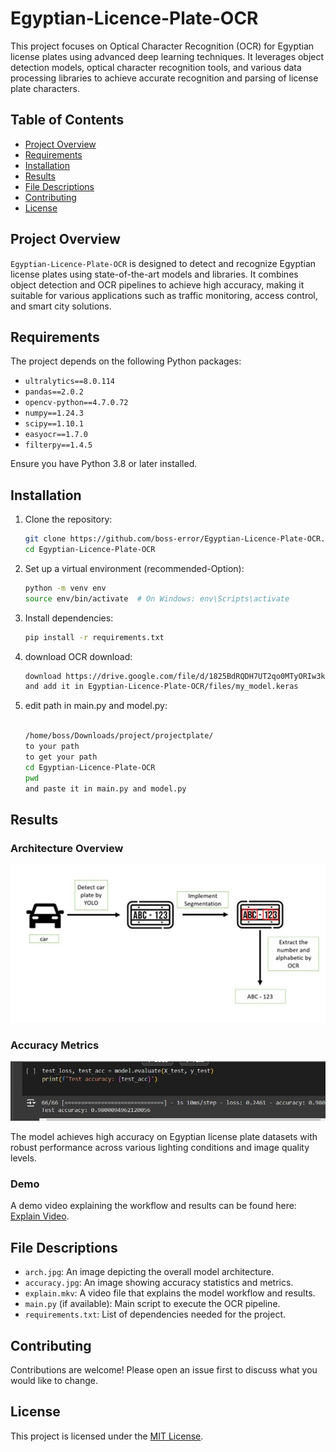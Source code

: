 
# Egyptian-Licence-Plate-OCR

This project focuses on Optical Character Recognition (OCR) for Egyptian license plates using advanced deep learning techniques. It leverages object detection models, optical character recognition tools, and various data processing libraries to achieve accurate recognition and parsing of license plate characters.

## Table of Contents
- [Project Overview](#project-overview)
- [Requirements](#requirements)
- [Installation](#installation)
- [Results](#results)
- [File Descriptions](#file-descriptions)
- [Contributing](#contributing)
- [License](#license)

## Project Overview

`Egyptian-Licence-Plate-OCR` is designed to detect and recognize Egyptian license plates using state-of-the-art models and libraries. It combines object detection and OCR pipelines to achieve high accuracy, making it suitable for various applications such as traffic monitoring, access control, and smart city solutions.

## Requirements

The project depends on the following Python packages:

- `ultralytics==8.0.114`  
- `pandas==2.0.2`  
- `opencv-python==4.7.0.72`  
- `numpy==1.24.3`  
- `scipy==1.10.1`  
- `easyocr==1.7.0`  
- `filterpy==1.4.5`  

Ensure you have Python 3.8 or later installed.

## Installation

1. Clone the repository:
   ```bash
   git clone https://github.com/boss-error/Egyptian-Licence-Plate-OCR.git
   cd Egyptian-Licence-Plate-OCR
   ```

2. Set up a virtual environment (recommended-Option):
   ```bash
   python -m venv env
   source env/bin/activate  # On Windows: env\Scripts\activate
   ```

3. Install dependencies:
   ```bash
   pip install -r requirements.txt
   ```
4. download OCR download:
   ```bash
   download https://drive.google.com/file/d/1825BdRQDH7UT2qo0MTyORIw3kdShr3mK/view?usp=sharing
   and add it in Egyptian-Licence-Plate-OCR/files/my_model.keras
   ```
5. edit path in main.py and model.py:
   ```bash
   
   /home/boss/Downloads/project/projectplate/
   to your path 
   to get your path
   cd Egyptian-Licence-Plate-OCR
   pwd
   and paste it in main.py and model.py
   ```
## Results

### Architecture Overview

![Model Architecture](arch.jpg)

### Accuracy Metrics

![Accuracy](accuracy.jpg)

The model achieves high accuracy on Egyptian license plate datasets with robust performance across various lighting conditions and image quality levels.

### Demo

A demo video explaining the workflow and results can be found here: [Explain Video](explain.mkv).

## File Descriptions

- `arch.jpg`: An image depicting the overall model architecture.
- `accuracy.jpg`: An image showing accuracy statistics and metrics.
- `explain.mkv`: A video file that explains the model workflow and results.
- `main.py` (if available): Main script to execute the OCR pipeline.
- `requirements.txt`: List of dependencies needed for the project.

## Contributing

Contributions are welcome! Please open an issue first to discuss what you would like to change. 

## License

This project is licensed under the [MIT License](LICENSE).
